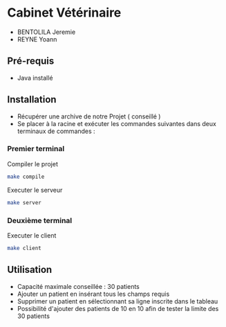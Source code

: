 # Cabinet Vétérinaire

- BENTOLILA Jeremie
- REYNE Yoann

## Pré-requis

- Java installé

## Installation

- Récupérer une archive de notre Projet ( conseillé ) 
- Se placer à la racine et exécuter les commandes suivantes dans deux terminaux de commandes :

### Premier terminal

Compiler le projet

```bash
make compile
```

Executer le serveur

```bash
make server
```
### Deuxième terminal

Executer le client

```bash
make client
```
## Utilisation

- Capacité maximale conseillée : 30 patients
- Ajouter un patient en insérant tous les champs requis
- Supprimer un patient en sélectionnant sa ligne inscrite dans le tableau
- Possibilité d'ajouter des patients de 10 en 10 afin de tester la limite des 30 patients
